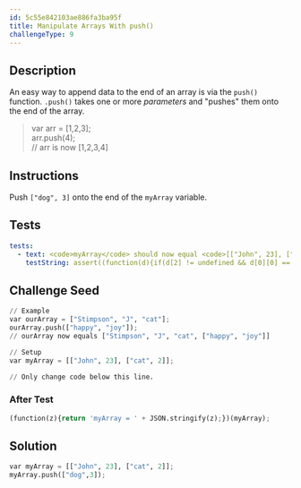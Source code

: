 ```yaml
---
id: 5c55e842103ae886fa3ba95f
title: Manipulate Arrays With push()
challengeType: 9
---
```


## Description
<section id='description'>
An easy way to append data to the end of an array is via the <code>push()</code> function.
<code>.push()</code> takes one or more <dfn>parameters</dfn> and "pushes" them onto the end of the array.
<blockquote>var arr = [1,2,3];<br>arr.push(4);<br>// arr is now [1,2,3,4]</blockquote>
</section>

## Instructions
<section id='instructions'>
Push <code>["dog", 3]</code> onto the end of the <code>myArray</code> variable.
</section>

## Tests
<section id='tests'>

```yml
tests:
  - text: <code>myArray</code> should now equal <code>[["John", 23], ["cat", 2], ["dog", 3]]</code>.
    testString: assert((function(d){if(d[2] != undefined && d[0][0] == 'John' && d[0][1] === 23 && d[2][0] == 'dog' && d[2][1] === 3 && d[2].length == 2){return true;}else{return false;}})(myArray), '<code>myArray</code> should now equal <code>[["John", 23], ["cat", 2], ["dog", 3]]</code>.');

```

</section>

## Challenge Seed
<section id='challengeSeed'>

<div id='py-seed'>

```python
// Example
var ourArray = ["Stimpson", "J", "cat"];
ourArray.push(["happy", "joy"]);
// ourArray now equals ["Stimpson", "J", "cat", ["happy", "joy"]]

// Setup
var myArray = [["John", 23], ["cat", 2]];

// Only change code below this line.


```

</div>


### After Test
<div id='js-teardown'>

```python
(function(z){return 'myArray = ' + JSON.stringify(z);})(myArray);
```

</div>

</section>

## Solution
<section id='solution'>


```python
var myArray = [["John", 23], ["cat", 2]];
myArray.push(["dog",3]);
```

</section>
